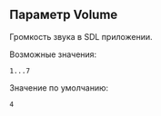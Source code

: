## Параметр Volume ##

Громкость звука в SDL приложении.

Возможные значения:
```
1...7
```

Значение по умолчанию:
```
4
```